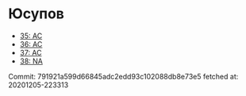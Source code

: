 # Юсупов
- [35: AC](35.md)
- [36: AC](36.md)
- [37: AC](37.md)
- [38: NA](38.md)

Commit: 791921a599d66845adc2edd93c102088db8e73e5
 fetched at: 20201205-223313

